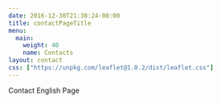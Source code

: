 ```yaml
---
date: 2016-12-30T21:30:24-08:00
title: contactPageTitle
menu:
  main:
    weight: 40
    name: Contacts
layout: contact
css: ["https://unpkg.com/leaflet@1.0.2/dist/leaflet.css"]
---
```


Contact English Page
